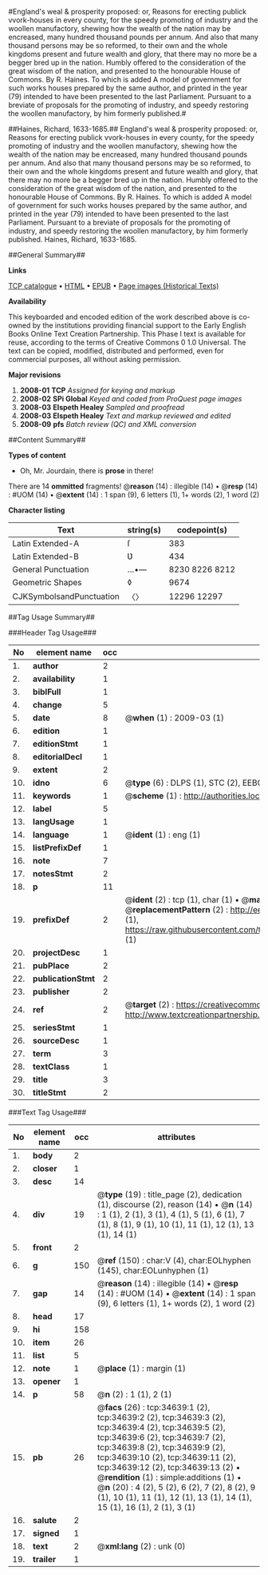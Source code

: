 #England's weal & prosperity proposed: or, Reasons for erecting publick vvork-houses in every county, for the speedy promoting of industry and the woollen manufactory, shewing how the wealth of the nation may be encreased, many hundred thousand pounds per annum. And also that many thousand persons may be so reformed, to their own and the whole kingdoms present and future wealth and glory, that there may no more be a begger bred up in the nation. Humbly offered to the consideration of the great wisdom of the nation, and presented to the honourable House of Commons. By R. Haines. To which is added A model of government for such works houses prepared by the same author, and printed in the year (79) intended to have been presented to the last Parliament. Pursuant to a breviate of proposals for the promoting of industry, and speedy restoring the woollen manufactory, by him formerly published.#

##Haines, Richard, 1633-1685.##
England's weal & prosperity proposed: or, Reasons for erecting publick vvork-houses in every county, for the speedy promoting of industry and the woollen manufactory, shewing how the wealth of the nation may be encreased, many hundred thousand pounds per annum. And also that many thousand persons may be so reformed, to their own and the whole kingdoms present and future wealth and glory, that there may no more be a begger bred up in the nation. Humbly offered to the consideration of the great wisdom of the nation, and presented to the honourable House of Commons. By R. Haines. To which is added A model of government for such works houses prepared by the same author, and printed in the year (79) intended to have been presented to the last Parliament. Pursuant to a breviate of proposals for the promoting of industry, and speedy restoring the woollen manufactory, by him formerly published.
Haines, Richard, 1633-1685.

##General Summary##

**Links**

[TCP catalogue](http://www.ota.ox.ac.uk/tcp/)  • 
[HTML](http://tei.it.ox.ac.uk/tcp/Texts-HTML/free/A43/A43803.html)  • 
[EPUB](http://tei.it.ox.ac.uk/tcp/Texts-EPUB/free/A43/A43803.epub) • 
[Page images (Historical Texts)](https://data.historicaltexts.jisc.ac.uk/view?pubId=eebo-99830189e&pageId=eebo-99830189e-34639-1)

**Availability**

This keyboarded and encoded edition of the
	       work described above is co-owned by the institutions
	       providing financial support to the Early English Books
	       Online Text Creation Partnership. This Phase I text is
	       available for reuse, according to the terms of Creative
	       Commons 0 1.0 Universal. The text can be copied,
	       modified, distributed and performed, even for
	       commercial purposes, all without asking permission.

**Major revisions**

1. __2008-01__ __TCP__ *Assigned for keying and markup*
1. __2008-02__ __SPi Global__ *Keyed and coded from ProQuest page images*
1. __2008-03__ __Elspeth Healey__ *Sampled and proofread*
1. __2008-03__ __Elspeth Healey__ *Text and markup reviewed and edited*
1. __2008-09__ __pfs__ *Batch review (QC) and XML conversion*

##Content Summary##

**Types of content**

  * Oh, Mr. Jourdain, there is **prose** in there!

There are 14 **ommitted** fragments! 
 @__reason__ (14) : illegible (14)  •  @__resp__ (14) : #UOM (14)  •  @__extent__ (14) : 1 span (9), 6 letters (1), 1+ words (2), 1 word (2)

**Character listing**


|Text|string(s)|codepoint(s)|
|---|---|---|
|Latin Extended-A|ſ|383|
|Latin Extended-B|Ʋ|434|
|General Punctuation|…•—|8230 8226 8212|
|Geometric Shapes|◊|9674|
|CJKSymbolsandPunctuation|〈〉|12296 12297|

##Tag Usage Summary##

###Header Tag Usage###

|No|element name|occ|attributes|
|---|---|---|---|
|1.|__author__|2||
|2.|__availability__|1||
|3.|__biblFull__|1||
|4.|__change__|5||
|5.|__date__|8| @__when__ (1) : 2009-03 (1)|
|6.|__edition__|1||
|7.|__editionStmt__|1||
|8.|__editorialDecl__|1||
|9.|__extent__|2||
|10.|__idno__|6| @__type__ (6) : DLPS (1), STC (2), EEBO-CITATION (1), PROQUEST (1), VID (1)|
|11.|__keywords__|1| @__scheme__ (1) : http://authorities.loc.gov/ (1)|
|12.|__label__|5||
|13.|__langUsage__|1||
|14.|__language__|1| @__ident__ (1) : eng (1)|
|15.|__listPrefixDef__|1||
|16.|__note__|7||
|17.|__notesStmt__|2||
|18.|__p__|11||
|19.|__prefixDef__|2| @__ident__ (2) : tcp (1), char (1)  •  @__matchPattern__ (2) : ([0-9\-]+):([0-9IVX]+) (1), (.+) (1)  •  @__replacementPattern__ (2) : http://eebo.chadwyck.com/downloadtiff?vid=$1&page=$2 (1), https://raw.githubusercontent.com/textcreationpartnership/Texts/master/tcpchars.xml#$1 (1)|
|20.|__projectDesc__|1||
|21.|__pubPlace__|2||
|22.|__publicationStmt__|2||
|23.|__publisher__|2||
|24.|__ref__|2| @__target__ (2) : https://creativecommons.org/publicdomain/zero/1.0/ (1), http://www.textcreationpartnership.org/docs/. (1)|
|25.|__seriesStmt__|1||
|26.|__sourceDesc__|1||
|27.|__term__|3||
|28.|__textClass__|1||
|29.|__title__|3||
|30.|__titleStmt__|2||


###Text Tag Usage###

|No|element name|occ|attributes|
|---|---|---|---|
|1.|__body__|2||
|2.|__closer__|1||
|3.|__desc__|14||
|4.|__div__|19| @__type__ (19) : title_page (2), dedication (1), discourse (2), reason (14)  •  @__n__ (14) : 1 (1), 2 (1), 3 (1), 4 (1), 5 (1), 6 (1), 7 (1), 8 (1), 9 (1), 10 (1), 11 (1), 12 (1), 13 (1), 14 (1)|
|5.|__front__|2||
|6.|__g__|150| @__ref__ (150) : char:V (4), char:EOLhyphen (145), char:EOLunhyphen (1)|
|7.|__gap__|14| @__reason__ (14) : illegible (14)  •  @__resp__ (14) : #UOM (14)  •  @__extent__ (14) : 1 span (9), 6 letters (1), 1+ words (2), 1 word (2)|
|8.|__head__|17||
|9.|__hi__|158||
|10.|__item__|26||
|11.|__list__|5||
|12.|__note__|1| @__place__ (1) : margin (1)|
|13.|__opener__|1||
|14.|__p__|58| @__n__ (2) : 1 (1), 2 (1)|
|15.|__pb__|26| @__facs__ (26) : tcp:34639:1 (2), tcp:34639:2 (2), tcp:34639:3 (2), tcp:34639:4 (2), tcp:34639:5 (2), tcp:34639:6 (2), tcp:34639:7 (2), tcp:34639:8 (2), tcp:34639:9 (2), tcp:34639:10 (2), tcp:34639:11 (2), tcp:34639:12 (2), tcp:34639:13 (2)  •  @__rendition__ (1) : simple:additions (1)  •  @__n__ (20) : 4 (2), 5 (2), 6 (2), 7 (2), 8 (2), 9 (1), 10 (1), 11 (1), 12 (1), 13 (1), 14 (1), 15 (1), 16 (1), 2 (1), 3 (1)|
|16.|__salute__|2||
|17.|__signed__|1||
|18.|__text__|2| @__xml:lang__ (2) : unk (0)|
|19.|__trailer__|1||
